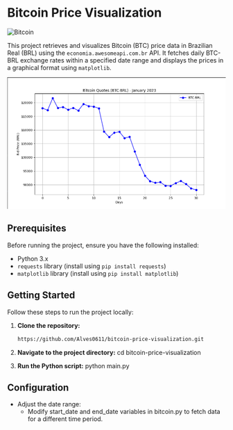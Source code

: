 # Bitcoin Price Visualization

![Bitcoin](https://www.bitcoin.com/wp-content/uploads/2020/12/bitcoin_hero.jpeg)

This project retrieves and visualizes Bitcoin (BTC) price data in Brazilian Real (BRL) using the `economia.awesomeapi.com.br` API. It fetches daily BTC-BRL exchange rates within a specified date range and displays the prices in a graphical format using `matplotlib`.

![](./image.png)

## Prerequisites

Before running the project, ensure you have the following installed:

- Python 3.x
- `requests` library (install using `pip install requests`)
- `matplotlib` library (install using `pip install matplotlib`)

## Getting Started

Follow these steps to run the project locally:

1. **Clone the repository:**

   ```bash
   https://github.com/Alves0611/bitcoin-price-visualization.git

2. **Navigate to the project directory:**
  cd bitcoin-price-visualization

3. **Run the Python script:** 
  python main.py

## Configuration

- Adjust the date range:
  -  Modify start_date and end_date variables in bitcoin.py to fetch data for a different time period.